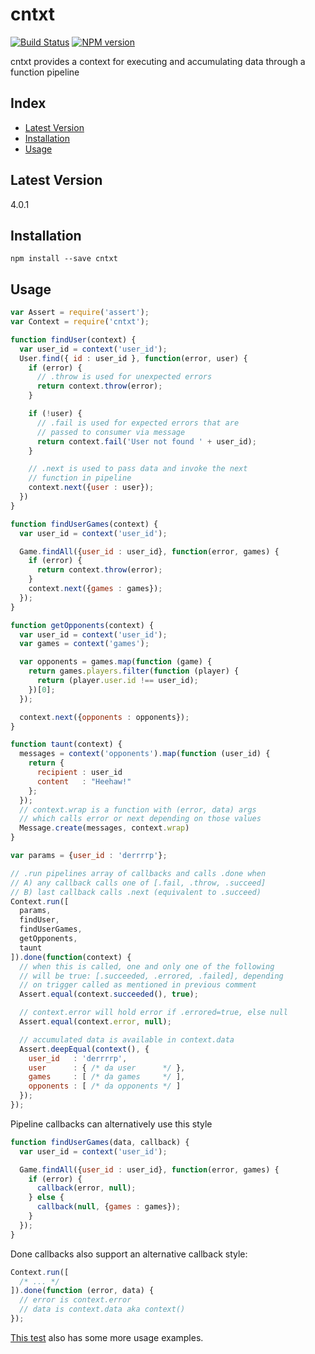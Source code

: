 # cntxt

[![Build Status](https://travis-ci.org/stephenhandley/cntxt.png)](https://travis-ci.org/stephenhandley/cntxt)
[![NPM version](https://badge.fury.io/js/cntxt.png)](https://www.npmjs.com/package/cntxt)

cntxt provides a context for executing and accumulating data through a function pipeline

## Index
* [Latest Version](#latest-version)
* [Installation](#installation)
* [Usage](#usage)

## Latest Version

4.0.1

## Installation
```
npm install --save cntxt
```

## Usage

```js
var Assert = require('assert');
var Context = require('cntxt');

function findUser(context) {
  var user_id = context('user_id');
  User.find({ id : user_id }, function(error, user) {
    if (error) {
      // .throw is used for unexpected errors
      return context.throw(error);
    }

    if (!user) {
      // .fail is used for expected errors that are
      // passed to consumer via message
      return context.fail('User not found ' + user_id);
    }

    // .next is used to pass data and invoke the next
    // function in pipeline
    context.next({user : user});
  })
}

function findUserGames(context) {
  var user_id = context('user_id');

  Game.findAll({user_id : user_id}, function(error, games) {
    if (error) {
      return context.throw(error);
    }
    context.next({games : games});
  });
}

function getOpponents(context) {
  var user_id = context('user_id');
  var games = context('games');

  var opponents = games.map(function (game) {
    return games.players.filter(function (player) {
      return (player.user.id !== user_id);
    })[0];
  });

  context.next({opponents : opponents});
}

function taunt(context) {
  messages = context('opponents').map(function (user_id) {
    return {
      recipient : user_id
      content   : "Heehaw!"
    };
  });
  // context.wrap is a function with (error, data) args
  // which calls error or next depending on those values
  Message.create(messages, context.wrap)
}

var params = {user_id : 'derrrrp'};

// .run pipelines array of callbacks and calls .done when
// A) any callback calls one of [.fail, .throw, .succeed]
// B) last callback calls .next (equivalent to .succeed)
Context.run([
  params,
  findUser,
  findUserGames,
  getOpponents,
  taunt
]).done(function(context) {
  // when this is called, one and only one of the following
  // will be true: [.succeeded, .errored, .failed], depending
  // on trigger called as mentioned in previous comment
  Assert.equal(context.succeeded(), true);

  // context.error will hold error if .errored=true, else null
  Assert.equal(context.error, null);

  // accumulated data is available in context.data
  Assert.deepEqual(context(), {
    user_id   : 'derrrrp',
    user      : { /* da user      */ },
    games     : [ /* da games     */ ],
    opponents : [ /* da opponents */ ]
  });
});
```

Pipeline callbacks can alternatively use this style
```js
function findUserGames(data, callback) {
  var user_id = context('user_id');

  Game.findAll({user_id : user_id}, function(error, games) {
    if (error) {
      callback(error, null);
    } else {
      callback(null, {games : games});
    }
  });
}
```

Done callbacks also support an alternative callback style:
```js
Context.run([
  /* ... */
]).done(function (error, data) {
  // error is context.error
  // data is context.data aka context()
});
```

[This test](https://github.com/stephenhandley/cntxt/blob/master/tests/ContextTest.js) also has some more usage examples.
